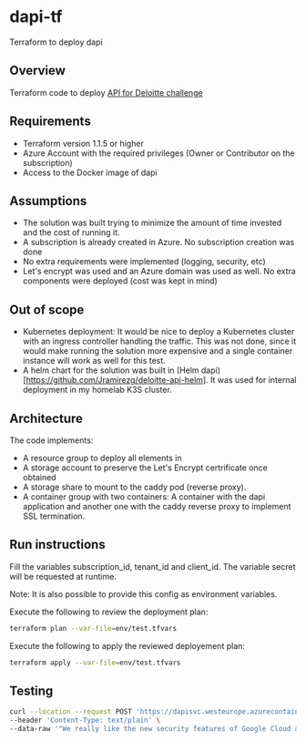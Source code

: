 # dapi-tf
Terraform to deploy dapi

## Overview

Terraform code to deploy [API for Deloitte challenge](https://github.com/Jramirezg/deloitte-api)

## Requirements

* Terraform version 1.1.5 or higher
* Azure Account with the required privileges (Owner or Contributor on the subscription)
* Access to the Docker image of dapi

## Assumptions

* The solution was built trying to minimize the amount of time invested and the cost of running it.
* A subscription is already created in Azure. No subscription creation was done
* No extra requirements were implemented (logging, security, etc)
* Let's encrypt was used and an Azure domain was used as well. No extra components were deployed (cost was kept in mind)


## Out of scope

* Kubernetes deployment: It would be nice to deploy a Kubernetes cluster with an ingress controller handling the traffic. This was not done, since it would make running the solution more expensive and a single container instance will work as well for this test.
* A helm chart for the solution was built in (Helm dapi)[https://github.com/Jramirezg/deloitte-api-helm]. It was used for internal deployment in my homelab K3S cluster.

## Architecture

The code implements:

* A resource group to deploy all elements in
* A storage account to preserve the Let's Encrypt certrificate once obtained
* A storage share to mount to the caddy pod (reverse proxy).
* A container group with two containers: A container with the dapi application and another one with the caddy reverse proxy to implement SSL termination.

## Run instructions

Fill the variables subscription_id, tenant_id and client_id. The variable secret will be requested at runtime.

Note: It is also possible to provide this config as environment variables.

Execute the following to review the deployment plan:

```bash
terraform plan --var-file=env/test.tfvars
```

Execute the following to apply the reviewed deployement plan:

```bash
terraform apply --var-file=env/test.tfvars
```

## Testing

```bash
curl --location --request POST 'https://dapisvc.westeurope.azurecontainer.io/string' \
--header 'Content-Type: text/plain' \
--data-raw '"We really like the new security features of Google Cloud and Amazon "'
```